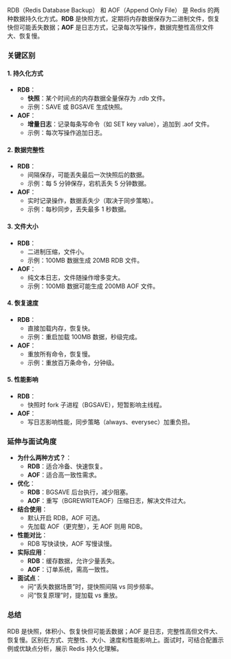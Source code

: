 
RDB（Redis Database Backup） 和 AOF（Append Only File） 是 Redis 的两种数据持久化方式。**RDB** 是快照方式，定期将内存数据保存为二进制文件，恢复快但可能丢失数据；**AOF** 是日志方式，记录每次写操作，数据完整性高但文件大、恢复慢。

### 关键区别

#### 1. 持久化方式

- **RDB**：
    - **快照**：某个时间点的内存数据全量保存为 .rdb 文件。
    - 示例：SAVE 或 BGSAVE 生成快照。
- **AOF**：
    - **增量日志**：记录每条写命令（如 SET key value），追加到 .aof 文件。
    - 示例：每次写操作追加日志。

#### 2. 数据完整性

- **RDB**：
    - 间隔保存，可能丢失最后一次快照后的数据。
    - 示例：每 5 分钟保存，宕机丢失 5 分钟数据。
- **AOF**：
    - 实时记录操作，数据丢失少（取决于同步策略）。
    - 示例：每秒同步，丢失最多 1 秒数据。

#### 3. 文件大小

- **RDB**：
    - 二进制压缩，文件小。
    - 示例：100MB 数据生成 20MB RDB 文件。
- **AOF**：
    - 纯文本日志，文件随操作增多变大。
    - 示例：100MB 数据可能生成 200MB AOF 文件。

#### 4. 恢复速度

- **RDB**：
    - 直接加载内存，恢复快。
    - 示例：重启加载 100MB 数据，秒级完成。
- **AOF**：
    - 重放所有命令，恢复慢。
    - 示例：重放百万条命令，分钟级。

#### 5. 性能影响

- **RDB**：
    - 快照时 fork 子进程（BGSAVE），短暂影响主线程。
- **AOF**：
    - 写日志影响性能，同步策略（always、everysec）加重负担。

### 延伸与面试角度

- **为什么两种方式？**：
    - **RDB**：适合冷备、快速恢复。
    - **AOF**：适合高一致性需求。
- **优化**：
    - **RDB**：BGSAVE 后台执行，减少阻塞。
    - **AOF**：重写（BGREWRITEAOF）压缩日志，解决文件过大。
- **结合使用**：
    - 默认开启 RDB，AOF 可选。
    - 先加载 AOF（更完整），无 AOF 则用 RDB。
- **性能对比**：
    - RDB 写快读快，AOF 写慢读慢。
- **实际应用**：
    - **RDB**：缓存数据，允许少量丢失。
    - **AOF**：订单系统，需高一致性。
- **面试点**：
    - 问“丢失数据场景”时，提快照间隔 vs 同步频率。
    - 问“恢复原理”时，提加载 vs 重放。

### 总结

RDB 是快照，体积小、恢复快但可能丢数据；AOF 是日志，完整性高但文件大、恢复慢。区别在方式、完整性、大小、速度和性能影响上。面试时，可结合配置示例或优缺点分析，展示 Redis 持久化理解。